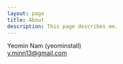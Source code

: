 ```yaml
---
layout: page
title: About
description: This page describes me.
---
```


Yeomin Nam (yeominstall)  
y.minn13@gmail.com
